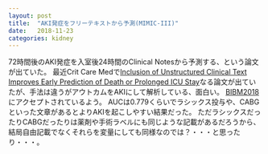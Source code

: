 ```yaml
---
layout: post
title:  "AKI発症をフリーテキストから予測(MIMIC-III)"
date:   2018-11-23
categories: kidney
---
```


72時間後のAKI発症を入室後24時間のClinical Notesから予測する、という論文が出ていた。
最近Crit Care Medで[Inclusion of Unstructured Clinical Text Improves Early Prediction of Death or Prolonged ICU Stay](https://journals.lww.com/ccmjournal/Abstract/2018/07000/Inclusion_of_Unstructured_Clinical_Text_Improves.12.aspx)なる論文が出ていたが、手法は違うがアウトカムをAKIにして解析している、面白い。
[BIBM2018](http://orienta.ugr.es/bibm2018/)にアクセプトされているよう。
AUCは0.779くらいでラシックス投与や、CABGといった文章があるとよりAKIを起こしやすい結果だった。
ただラシックスだったりCABGだったりは薬剤や手術ラベルにも同じような記載があるだろうから、結局自由記載でなくそれらを変量にしても同様なのでは？・・・と思ったり・・・。
